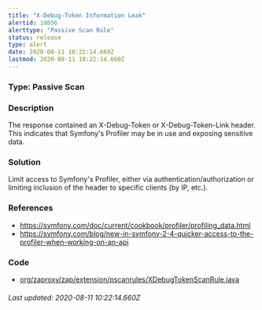 ```yaml
---
title: "X-Debug-Token Information Leak"
alertid: 10056
alerttype: "Passive Scan Rule"
status: release
type: alert
date: 2020-08-11 10:22:14.660Z
lastmod: 2020-08-11 10:22:14.660Z
---
```

### Type: Passive Scan

### Description
The response contained an X-Debug-Token or X-Debug-Token-Link header. This indicates that Symfony's Profiler may be in use and exposing sensitive data.

### Solution

Limit access to Symfony's Profiler, either via authentication/authorization or limiting inclusion of the header to specific clients (by IP, etc.).

### References

* https://symfony.com/doc/current/cookbook/profiler/profiling_data.html
* https://symfony.com/blog/new-in-symfony-2-4-quicker-access-to-the-profiler-when-working-on-an-api

### Code

 * [org/zaproxy/zap/extension/pscanrules/XDebugTokenScanRule.java](https://github.com/zaproxy/zap-extensions/blob/master/addOns/pscanrules/src/main/java/org/zaproxy/zap/extension/pscanrules/XDebugTokenScanRule.java)

###### Last updated: 2020-08-11 10:22:14.660Z
